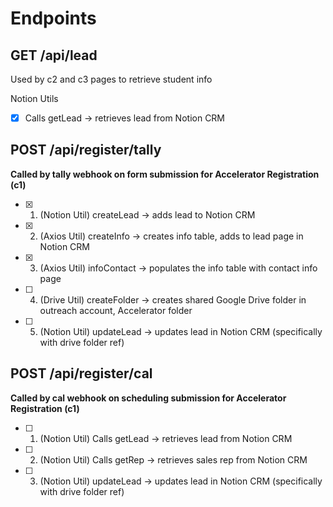 # Endpoints

## GET /api/lead

Used by c2 and c3 pages to retrieve student info

Notion Utils

- [x] Calls getLead -> retrieves lead from Notion CRM

## POST /api/register/tally

**Called by tally webhook on form submission for Accelerator Registration (c1)**

- [x] 1. (Notion Util) createLead -> adds lead to Notion CRM
- [x] 2. (Axios Util) createInfo -> creates info table, adds to lead page in Notion CRM
- [x] 3. (Axios Util) infoContact -> populates the info table with contact info page
- [ ] 4. (Drive Util) createFolder -> creates shared Google Drive folder in outreach account, Accelerator folder
- [ ] 5. (Notion Util) updateLead -> updates lead in Notion CRM (specifically with drive folder ref)

## POST /api/register/cal

**Called by cal webhook on scheduling submission for Accelerator Registration (c1)**

- [ ] 1. (Notion Util) Calls getLead -> retrieves lead from Notion CRM
- [ ] 2. (Notion Util) Calls getRep -> retrieves sales rep from Notion CRM
- [ ] 3. (Notion Util) updateLead -> updates lead in Notion CRM (specifically with drive folder ref)
